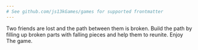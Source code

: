 ```yaml
---
# See github.com/js13kGames/games for supported frontmatter
---
```

Two friends are lost and the path between them is broken. Build the path by filling up broken parts with falling pieces and help them to reunite.
Enjoy The game.